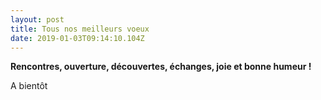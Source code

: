 ```yaml
---
layout: post
title: Tous nos meilleurs voeux
date: 2019-01-03T09:14:10.104Z
---
```

**Rencontres, ouverture, découvertes, échanges, joie et bonne humeur !**

A bientôt
